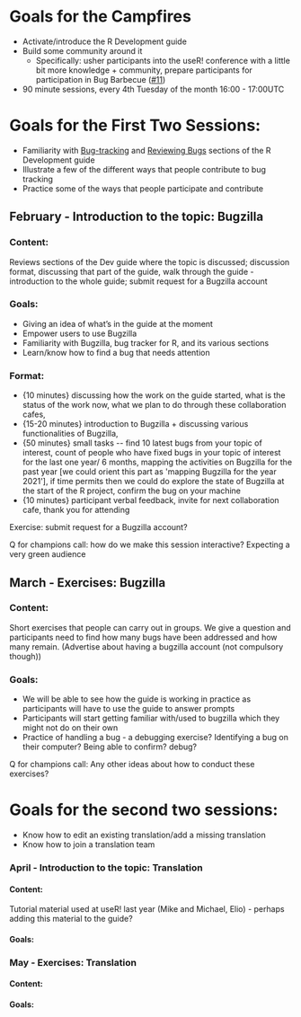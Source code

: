 # Goals for the Campfires

* Activate/introduce the R Development guide
* Build some community around it
    - Specifically: usher participants into the useR! conference with a little bit more knowledge + community, prepare participants for participation in Bug Barbecue ([#11](https://github.com/r-devel/rcontribution/issues/11))
* 90 minute sessions, every 4th Tuesday of the month 16:00 - 17:00UTC


# Goals for the First Two Sessions:

* Familiarity with [Bug-tracking](https://contributor.r-project.org/rdevguide/bug-tracking.html) and [Reviewing Bugs](https://contributor.r-project.org/rdevguide/reviewing-bugs.html) sections of the R Development guide
* Illustrate a few of the different ways that people contribute to bug tracking
 * Practice some of the ways that people participate and contribute

## February - Introduction to the topic: Bugzilla
	
### Content: 

Reviews sections of the Dev guide where the topic is discussed; discussion format, discussing that part of the guide, walk through the guide - introduction to the whole guide; submit request for a Bugzilla account
	
### Goals: 

* Giving an idea of what’s in the guide at the moment
* Empower users to use Bugzilla
* Familiarity with Bugzilla, bug tracker for R, and its various sections
* Learn/know how to find a bug that needs attention

### Format:
* {10 minutes} discussing how the work on the guide started, what is the status of the work now, what we plan to do through these collaboration cafes,
* {15-20 minutes} introduction to Bugzilla + discussing various functionalities of Bugzilla,
* {50 minutes} small tasks -- find 10 latest bugs from your topic of interest, count of people who have fixed bugs in your topic of interest for the last one year/ 6 months, mapping the activities on Bugzilla for the past year [we could orient this part as 'mapping Bugzilla for the year 2021'], if time permits then we could do explore the state of Bugzilla at the start of the R project, confirm the bug on your machine
* {10 minutes} participant verbal feedback, invite for next collaboration cafe, thank you for attending

Exercise: submit request for a Bugzilla account?

Q for champions call: how do we make this session interactive? Expecting a very green audience

## March - Exercises: Bugzilla
	
### Content: 

Short exercises that people can carry out in groups. We give a question and participants need to find how many bugs have been addressed and how many remain. (Advertise about having a bugzilla account (not compulsory though))

### Goals: 

* We will be able to see how the guide is working in practice as participants will have to use the guide to answer prompts
* Participants will start getting familiar with/used to bugzilla which they might not do on their own
* Practice of handling a bug - a debugging exercise? Identifying a bug on their computer? Being able to confirm? debug?

Q for champions call: Any other ideas about how to conduct these exercises?

# Goals for the second two sessions:

* Know how to edit an existing translation/add a missing translation
* Know how to join a translation team

### April - Introduction to the topic: Translation

#### Content: 

Tutorial material used at useR! last year (Mike and Michael, Elio) - perhaps adding this material to the guide?
	
#### Goals:

### May - Exercises: Translation
	
#### Content:

#### Goals:
